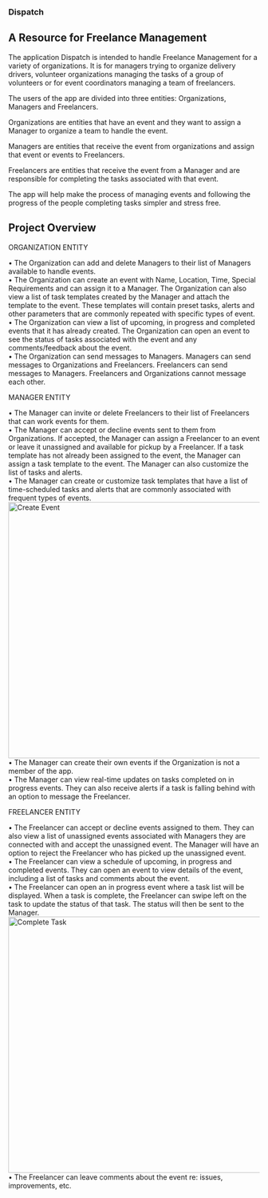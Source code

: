 ### Dispatch
## A Resource for Freelance Management



The application Dispatch is intended to handle Freelance Management for a variety of organizations. It is for managers trying to organize delivery drivers, volunteer organizations managing the tasks of a group of volunteers or for event coordinators managing a team of freelancers.

The users of the app are divided into three entities: Organizations, Managers and Freelancers.

Organizations are entities that have an event and they want to assign a Manager to organize a team to handle the event.

Managers are entities that receive the event from organizations and assign that event or events to Freelancers. 

Freelancers are entities that receive the event from a Manager and are responsible for completing the tasks associated with that event.

The app will help make the process of managing events and following the progress of the people completing tasks simpler and stress free.


## Project Overview
ORGANIZATION ENTITY

•	The Organization can add and delete Managers to their list of Managers available to handle events. </br>
•	The Organization can create an event with Name, Location, Time, Special Requirements and can assign it to a Manager. The Organization can also view a list of task templates created by the Manager and attach the template to the event. These templates will contain preset tasks, alerts and other parameters that are commonly repeated with specific types of event. </br>
•	The Organization can view a list of upcoming, in progress and completed events that it has already created. The Organization can open an event to see the status of tasks associated with the event and any comments/feedback about the event. </br>
•	The Organization can send messages to Managers. Managers can send messages to Organizations and Freelancers. Freelancers can send messages to Managers. Freelancers  and Organizations cannot message each other. </br>

MANAGER ENTITY

•	The Manager can invite or delete Freelancers to their list of Freelancers that can work events for them. </br>
•	The Manager can accept or decline events sent to them from Organizations. If accepted, the Manager can assign a Freelancer to an event or leave it unassigned and available for pickup by a Freelancer. If a task template has not already been assigned to the event, the Manager can assign a task template to the event. The Manager can also customize the list of tasks and alerts.</br>
•	The Manager can create or customize task templates that have a list of time-scheduled tasks and alerts that are commonly associated with frequent types of events. </br>
<img align = "left" alt="Create Event" width = 512px src = "https://media.giphy.com/media/8PdJlCHqgol5nYBMg5/giphy.gif" />
•	The Manager  can create their own events if the Organization  is not a member of the app. </br>
•	The Manager can view real-time updates on tasks completed on in progress events. They can also receive alerts if a task is falling behind with an option to message the Freelancer.</br>

FREELANCER ENTITY

•	The Freelancer can accept or decline events assigned to them. They can also view a list of unassigned events associated with Managers they are connected with and accept the unassigned event. The Manager will have an option to reject the Freelancer who has picked up the unassigned event.</br>
•	The Freelancer can view a schedule of upcoming, in progress and completed events. They can open an event to view details of the event, including a list of tasks and comments about the event. </br>
•	The Freelancer can open an in progress event where a task list will be displayed. When a task is complete, the Freelancer can swipe left on the task to update the status of that task. The status will then be sent to the Manager.</br>
<img align = "top" alt="Complete Task" width = 512px src = "https://media.giphy.com/media/zqdAKEKM5Pyqniu0qS/giphy.gif" /> 
</br>
•	The Freelancer can leave comments about the event re: issues, improvements, etc.</br>

